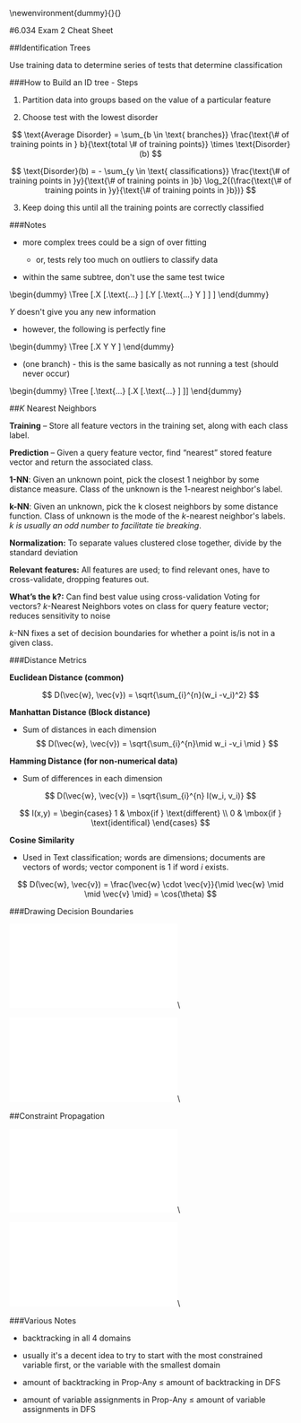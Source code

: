 \newenvironment{dummy}{}{}

#6.034 Exam 2 Cheat Sheet


##Identification Trees

Use training data to determine series of tests that determine classification

###How to Build an ID tree - Steps

1. Partition data into groups based on the value of a particular feature

2. Choose test with the lowest disorder

$$
\text{Average Disorder} = \sum_{b \in \text{ branches}} \frac{\text{\# of training points in } b}{\text{total \# of training points}} \times \text{Disorder}(b)
$$

$$
\text{Disorder}(b) = - \sum_{y \in \text{ classifications}} \frac{\text{\# of training points in }y}{\text{\# of training points in }b} \log_2{(\frac{\text{\# of training points in }y}{\text{\# of training points in }b})}
$$

3. Keep doing this until all the training points are correctly classified

###Notes

- more complex trees could be a sign of over fitting
    - or, tests rely too much on outliers to classify data

- within the same subtree, don't use the same test twice

\begin{dummy}
\Tree [.X [.\text{...} ] [.Y [.\text{...} Y ] ] ]
\end{dummy}

$Y$ doesn't give you any new information

- however, the following is perfectly fine

\begin{dummy}
\Tree [.X Y Y ]
\end{dummy}

- (one branch) - this is the same basically as not running a test (should never occur)

\begin{dummy}
\Tree [.\text{...} [.X [.\text{...} ] ]]
\end{dummy}

##$K$ Nearest Neighbors

__Training__ – Store all feature vectors in the training set, along with each class label.

__Prediction__ – Given a query feature vector, find “nearest” stored feature vector and return the associated class.

__1-NN__: Given an unknown point, pick the closest 1 neighbor by some distance measure.
Class of the unknown is the 1-nearest neighbor's label.


__k-NN__: Given an unknown, pick the k closest neighbors by some distance function.
Class of unknown is the mode of the $k$-nearest neighbor's labels.
_$k$ is usually an odd number to facilitate tie breaking_.

__Normalization:__ To separate values clustered close together, divide by the standard deviation


__Relevant features:__ All features are used; to find relevant ones, have to cross-validate, dropping features out.

__What’s the k?:__ Can find best value using cross-validation
Voting for vectors? $k$-Nearest Neighbors votes on class for query feature vector; reduces sensitivity to noise

$k$-NN fixes a set of decision boundaries for whether a point is/is not in a given class.

###Distance Metrics

__Euclidean Distance (common)__

$$
D(\vec{w}, \vec{v}) = \sqrt{\sum_{i}^{n}(w_i -v_i)^2}
$$

__Manhattan Distance (Block distance)__
- Sum of distances in each dimension
$$
D(\vec{w}, \vec{v}) = \sqrt{\sum_{i}^{n}\mid w_i -v_i \mid }
$$

__Hamming Distance (for non-numerical data)__
- Sum of differences in each dimension

$$
D(\vec{w}, \vec{v}) = \sqrt{\sum_{i}^{n} I(w_i, v_i)}
$$

$$
I(x,y) = \begin{cases}
  1 & \mbox{if } \text{different} \\
  0 & \mbox{if } \text{identifical}
\end{cases}
$$

__Cosine Similarity__
- Used in Text classification; words are dimensions;
documents are vectors of words; vector component is
$1$ if word $i$ exists.

$$
D(\vec{w}, \vec{v}) = \frac{\vec{w} \cdot \vec{v}}{\mid \vec{w} \mid \mid \vec{v} \mid} = \cos(\theta)
$$

###Drawing Decision Boundaries

![Decision Boundaries - 1](drawingdecisionboundaries1.pdf)\

![Decision Boundaries - 2](drawingdecisionboundaries2.pdf)\

##Constraint Propagation

![Constraint Propagation - 1](6034-constraint-1.pdf)\

![Constraint Propagation - 2](6034-constraint-2.pdf)\ 

###Various Notes

- backtracking in all 4 domains

- usually it's a decent idea to try to start with the most constrained variable first, or the variable with the smallest domain

- amount of backtracking in Prop-Any $\leq$ amount of backtracking in DFS

- amount of variable assignments in Prop-Any $\leq$ amount of variable assignments in DFS

